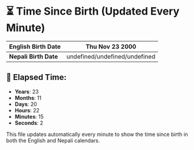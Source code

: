 # ⏳ Time Since Birth (Updated Every Minute)

| **English Birth Date** | Thu Nov 23 2000 |
|------------------------|-------------------------------------|
| **Nepali Birth Date**  | undefined/undefined/undefined                  |

## 📅 Elapsed Time:

- **Years**: 23
- **Months**: 11
- **Days**: 20
- **Hours**: 22
- **Minutes**: 15
- **Seconds**: 2

This file updates automatically every minute to show the time since birth in both the English and Nepali calendars.